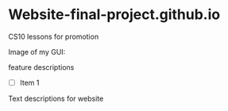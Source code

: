 # Website-final-project.github.io
CS10 lessons for promotion

Image of my GUI: 

feature descriptions 
- [ ] Item 1 

Text descriptions for website


